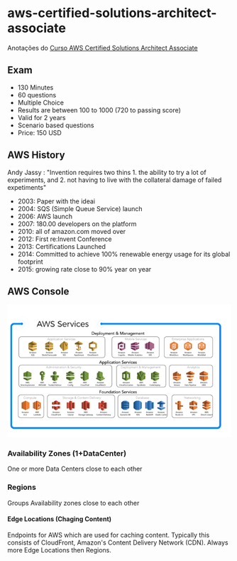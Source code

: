 # aws-certified-solutions-architect-associate

Anotações do [Curso AWS Certified Solutions Architect Associate](https://www.udemy.com/course/aws-certified-solutions-architect-associate/)

## Exam

- 130 Minutes
- 60 questions
- Multiple Choice
- Results are between 100 to 1000 (720 to passing score)
- Valid for 2 years
- Scenario based questions
- Price: 150 USD

## AWS History
Andy Jassy : "Invention requires two thins 1. the ability to try a lot of experiments, and 2. not having to live with the collateral damage of failed expetiments"

- 2003: Paper with the ideai
- 2004: SQS (Simple Queue Service) launch
- 2006: AWS launch
- 2007: 180.00 developers on the platform
- 2010: all of amazon.com moved over
- 2012: First re:Invent Conference
- 2013: Certifications Launched
- 2014: Committed to achieve 100% renewable energy usage for its global footprint
- 2015: growing rate close to 90% year on year

## AWS Console

![image](/aws-services.webp)

### Availability Zones (1+DataCenter)

One or more Data Centers close to each other

### Regions

Groups Availability zones close to each other

#### Edge Locations (Chaging Content)

Endpoints for AWS which are used for caching content. Typically this consists of CloudFront, Amazon's Content Delivery Network (CDN). Always more Edge Locations then Regions.
